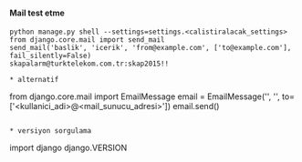 #### Mail test etme
```
python manage.py shell --settings=settings.<calistiralacak_settings>
from django.core.mail import send_mail
send_mail('baslik', 'icerik', 'from@example.com', ['to@example.com'], fail_silently=False)
skapalarm@turktelekom.com.tr:skap2015!!

* alternatif
```
from django.core.mail import EmailMessage
email = EmailMessage('<kelime1>', '<kelime2>', to=['<kullanici_adi>@<mail_sunucu_adresi>'])
email.send()
```

* versiyon sorgulama
```
import django
django.VERSION
```
